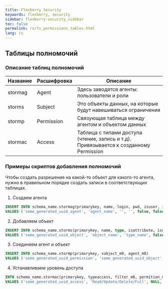 ```yaml
---
title: Flexberry Security
keywords: flexberry, security
sidebar: flexberry-security_sidebar
toc: false
permalink: ru/fs_permissions_tables.html
lang: ru
---
```


## Таблицы полномочий

### Описание таблиц полномочий

| Название  | Расшифровка | Описание |
| --------- | ----------- | ----------- |
| stormag   | Agent       | Здесь заводятся агенты: пользователи и роли  |
| storms    | Subject     | Это объекты данных, на которые будут навешиваться ограничения |
| stormp    | Permission  | Связующая таблица между агентом и объектом данных |
| stormac   | Access      | Таблица с типами доступа (чтение, запись и т.д). Привязывается к созданному Permission |

### Примеры скриптов добавления полномочий

Чтобы создать разрешение на какой-то объект для какого-то агента, нужно в правильном порядке создать записи в соответствующих таблицах.

1. Создаем агента
``` sql
INSERT INTO schema_name.stormag(primarykey, name, login, pwd, isuser, isgroup, isrole, connstring, enabled, email, comment)
VALUES ('some_generated_uuid_agent', 'agent_name', '', '', false, false, true, '', true, '', '');
```

2. Добавляем объект
``` sql
INSERT INTO schema_name.storms(primarykey, name, type, isattribute, isoperation, isview, isclass, sharedoper)
VALUES ('some_generated_uuid_object', 'object_name', 'type_name', false, false, false, true, false);
```

3. Соединяем агент и объект
``` sql
INSERT INTO schema_name.stormp(primarykey, subject_m0, agent_m0)
VALUES ('some_generated_uuid_permission', 'some_generated_uuid_object', 'some_generated_uuid_agent');
```

4. Устанавливаем уровень доступа
``` sql
INTO schema_name.stormac(primarykey, typeaccess, filter_m0, permition_m0)
VALUES ('some_generated_uuid_access', 'Read/Update/Delete/Full', NULL, 'some_generated_uuid_permission');
```